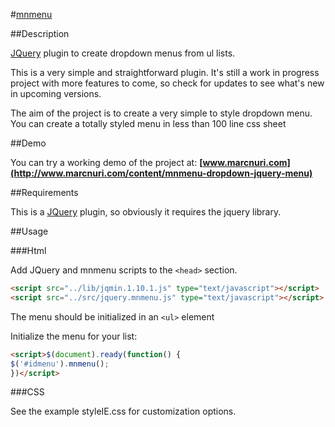 #[mnmenu](http://www.marcnuri.com/)


##Description

[JQuery](http://jquery.com/) plugin to create dropdown menus from ul lists.

This is a very simple and straightforward plugin. It's still a work in progress project
with more features to come, so check for updates to see what's new in upcoming versions.

The aim of the project is to create a very simple to style dropdown menu. You can create
a totally styled menu in less than 100 line css sheet

##Demo

You can try a working demo of the project at:
**[www.marcnuri.com](http://www.marcnuri.com/content/mnmenu-dropdown-jquery-menu)**

##Requirements

This is a [JQuery](http://jquery.com/) plugin, so obviously it requires the jquery library.

##Usage

###Html

Add JQuery and mnmenu scripts to the `<head>` section.
 ```html
<script src="../lib/jqmin.1.10.1.js" type="text/javascript"></script>
<script src="../src/jquery.mnmenu.js" type="text/javascript"></script>
```

The menu should be initialized in an ``<ul>`` element

Initialize the menu for your list:
 ```html
<script>$(document).ready(function() {
$('#idmenu').mnmenu();
})</script>
```

###CSS

See the example styleIE.css for customization options.